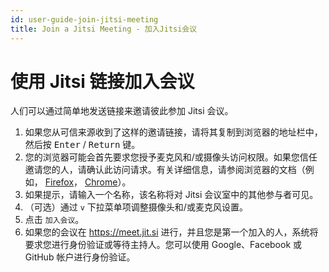 ```yaml
---
id: user-guide-join-jitsi-meeting
title: Join a Jitsi Meeting - 加入Jitsi会议
---
```


# 使用 Jitsi 链接加入会议

人们可以通过简单地发送链接来邀请彼此参加 Jitsi 会议。

1. 如果您从可信来源收到了这样的邀请链接，请将其复制到浏览器的地址栏中，然后按 <kbd>Enter</kbd> / <kbd>Return</kbd> 键。
2. 您的浏览器可能会首先要求您授予麦克风和/或摄像头访问权限。如果您信任邀请您的人，请确认此访问请求。有关详细信息，请参阅浏览器的文档（例如， [Firefox](https://support.mozilla.org/kb/how-manage-your-camera-and-microphone-permissions#w_using-prompts-to-allow-or-block-camera-and-microphone-permissions-for-a-site)， [Chrome](https://support.google.com/chrome/answer/2693767)）。
3. 如果提示，请输入一个名称，该名称将对 Jitsi 会议室中的其他参与者可见。
4. （可选）通过 `v` 下拉菜单项调整摄像头和/或麦克风设置。
5. 点击 `加入会议`。
6. 如果您的会议在 https://meet.jit.si 进行，并且您是第一个加入的人，系统将要求您进行身份验证或等待主持人。您可以使用 Google、Facebook 或 GitHub 帐户进行身份验证。
